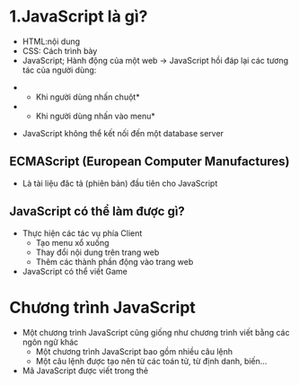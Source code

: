 # 1.JavaScript là gì?
- HTML:nội dung
- CSS: Cách trình bày
-  JavaScript; Hành động của một web
-> JavaScript hồi đáp lại các tương tác của người dùng:
+ * Khi người dùng nhấn chuột*
+ * Khi người dùng nhấn vào menu*
- JavaScript không thể kết nối đến một database server
## ECMAScript (European Computer Manufactures)
- Là tài liệu đăc tả (phiên bản) đầu tiên cho JavaScript
## JavaScript có thể làm được gì?
- Thực hiện các tác vụ phía Client
	+ Tạo menu xổ xuống
	+ Thay đổi nội dung trên trang web
	+ Thêm các thành phần động vào trang web
- JavaScript có thể viết Game
# Chương trình JavaScript
- Một chương trình JavaScript cũng giống như chương trình viết bằng các ngôn ngữ khác
	+ Một chương trình JavaScript bao gồm nhiều câu lệnh
	+ Một câu lệnh được tạo nên từ các toán tử, từ định danh, biến...
- Mã JavaScript được viết trong thẻ <script> và đặt trong thẻ <head/> hoặc (và) <body/>
	[Chú ý]: Nên đặt mã JavaScript trong thẻ <script/> đặt ở cuối phần body để đảm bảo tất cả các thành phần được load
## Công cụ để lặp trình JavaScript
- JavaScript là ngôn ngữ thông dịch, bộ thông dịch được tích hợp sẵn trên  trình duyệt nên không cần bất cứ công cụ đặc biệt nào để lập trình
- Có thể viết mã JavaScript trên chương trình soạn thảo văn bản như notepad
## Quy tăc cơ bản của JavaScript
- JavaScript phân biệt chữ hoa chữ thường
- JavaScript bỏ qua các ký tự cách
- Ký tự dấu chấm phẩy (;) để kết thúc một dòng lệnh. Ký tự này là bắt buộc
# 3.Câu lệnh JavaScript
- Câu lệnh JavaScript chia làm hai loại
	+ Câu lệnh đơn\
	var x =4;
	+ Câu lệnh kép
	if( x ==1){ 
		//Viết câu lệnh ở đây 
	} else { 
		//Viết câu lệnh ở đây 
	}
## 	Hàm (function)
- JavaScript cung cấp nhiều hàm dựng sẵn (built-in function)
	+ alert()
- JavaScript cũng cho phép người dùng tự định nghĩa hàm
	*function ham() {
	   //Thân hàm
	}*
## Lưu mã JavaScript vào file bên ngoài
- Để viết chương trình JavaScript thì có hai cách
	+ Tạo chung với HTML
	+ Viết riêng một file cho JavaScript
- Các bước để lưu mã JavaScript vào file bên ngoài
	+ B1. Tạo file txt mới
	+ B2. Viết mã JavaScript
	+ B3. Đổi file thành file js
	+ B4. Gán địa chỉ của file cho thuộc tính
[Chú ý]: Nên để file js và html cùng một thư mục